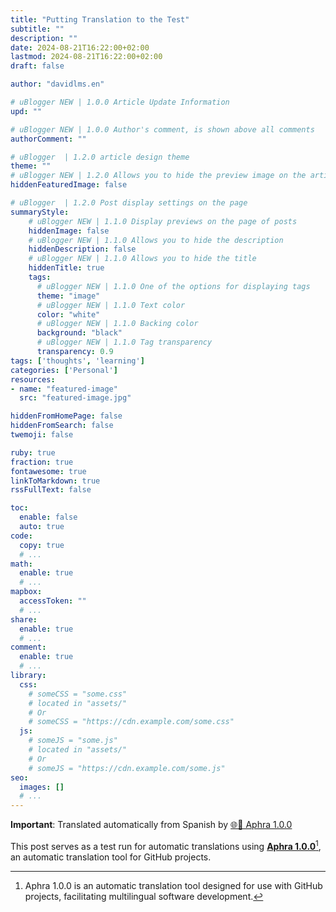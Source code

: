 ```yaml
---
title: "Putting Translation to the Test"
subtitle: ""
description: ""
date: 2024-08-21T16:22:00+02:00
lastmod: 2024-08-21T16:22:00+02:00
draft: false

author: "davidlms.en"

# uBlogger NEW | 1.0.0 Article Update Information
upd: ""

# uBlogger NEW | 1.0.0 Author's comment, is shown above all comments
authorComment: ""

# uBlogger  | 1.2.0 article design theme
theme: ""
# uBlogger NEW | 1.2.0 Allows you to hide the preview image on the article page
hiddenFeaturedImage: false

# uBlogger  | 1.2.0 Post display settings on the page
summaryStyle:
    # uBlogger NEW | 1.1.0 Display previews on the page of posts
    hiddenImage: false
    # uBlogger NEW | 1.1.0 Allows you to hide the description
    hiddenDescription: false
    # uBlogger NEW | 1.1.0 Allows you to hide the title
    hiddenTitle: true
    tags:
      # uBlogger NEW | 1.1.0 One of the options for displaying tags
      theme: "image"
      # uBlogger NEW | 1.1.0 Text color
      color: "white"
      # uBlogger NEW | 1.1.0 Backing color
      background: "black"
      # uBlogger NEW | 1.1.0 Tag transparency
      transparency: 0.9
tags: ['thoughts', 'learning']
categories: ['Personal']
resources:
- name: "featured-image"
  src: "featured-image.jpg"

hiddenFromHomePage: false
hiddenFromSearch: false
twemoji: false

ruby: true
fraction: true
fontawesome: true
linkToMarkdown: true
rssFullText: false

toc:
  enable: false
  auto: true
code:
  copy: true
  # ...
math:
  enable: true
  # ...
mapbox:
  accessToken: ""
  # ...
share:
  enable: true
  # ...
comment:
  enable: true
  # ...
library:
  css:
    # someCSS = "some.css"
    # located in "assets/"
    # Or
    # someCSS = "https://cdn.example.com/some.css"
  js:
    # someJS = "some.js"
    # located in "assets/"
    # Or
    # someJS = "https://cdn.example.com/some.js"
seo:
  images: []
  # ...
---
```


**Important**: Translated automatically from Spanish by [🌐💬 Aphra 1.0.0](https://github.com/DavidLMS/aphra)

This post serves as a test run for automatic translations using [**Aphra 1.0.0**](https://github.com/DavidLMS/aphra)[^1], an automatic translation tool for GitHub projects.

[^1]: Aphra 1.0.0 is an automatic translation tool designed for use with GitHub projects, facilitating multilingual software development.

[^2]: uBlogger is a Hugo theme for creating multilingual blogs, with various customization options as seen in the metadata of this post.

[^3]: In Spanish, 'Test de traducción' is commonly used in professional and academic settings to refer to translation quality assessments or experiments.